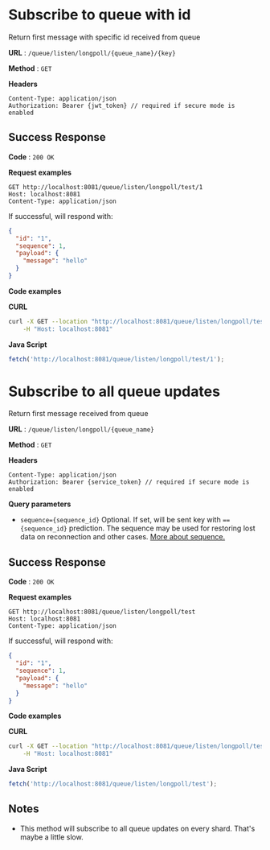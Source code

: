 # Subscribe to queue with id

Return first message with specific id received from queue

**URL** : `/queue/listen/longpoll/{queue_name}/{key}`

**Method** : `GET`

**Headers**
```text
Content-Type: application/json
Authorization: Bearer {jwt_token} // required if secure mode is enabled
```

## Success Response

**Code** : `200 OK`

**Request examples**

```http request
GET http://localhost:8081/queue/listen/longpoll/test/1
Host: localhost:8081
Content-Type: application/json
```

If successful, will respond with:

```json
{
  "id": "1",
  "sequence": 1,
  "payload": {
    "message": "hello"
  }
}
```

**Code examples**

**CURL**
```bash
curl -X GET --location "http://localhost:8081/queue/listen/longpoll/test/1" \
    -H "Host: localhost:8081"
```

**Java Script**
```js
fetch('http://localhost:8081/queue/listen/longpoll/test/1');
```

# Subscribe to all queue updates

Return first message received from queue

**URL** : `/queue/listen/longpoll/{queue_name}`

**Method** : `GET`

**Headers**
```text
Content-Type: application/json
Authorization: Bearer {service_token} // required if secure mode is enabled
```

**Query parameters**
* `sequence={sequence_id}` Optional. If set, will be sent key with `=={sequence_id}` prediction.
  The sequence may be used for restoring lost data on reconnection and other cases.
  [More about sequence.](../../sequence.md)

## Success Response

**Code** : `200 OK`

**Request examples**

```http request
GET http://localhost:8081/queue/listen/longpoll/test
Host: localhost:8081
Content-Type: application/json
```

If successful, will respond with:

```json
{
  "id": "1",
  "sequence": 1,
  "payload": {
    "message": "hello"
  }
}
```

**Code examples**

**CURL**
```bash
curl -X GET --location "http://localhost:8081/queue/listen/longpoll/test" \
    -H "Host: localhost:8081"
```

**Java Script**
```js
fetch('http://localhost:8081/queue/listen/longpoll/test');
```

## Notes
* This method will subscribe to all queue updates on every shard. That's maybe a little slow.